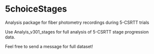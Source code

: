 # 5choiceStages
Analysis package for fiber photometry recordings during 5-CSRTT trials

Use Analyis_v301_stages for full analysis of 5-CSRTT stage progression data.

Feel free to send a message for full dataset!

